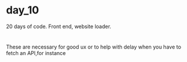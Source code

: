 # day_10
20 days of code. Front end, website loader.
#
These are necessary for good ux or to help with delay when you have to fetch an API,for instance
